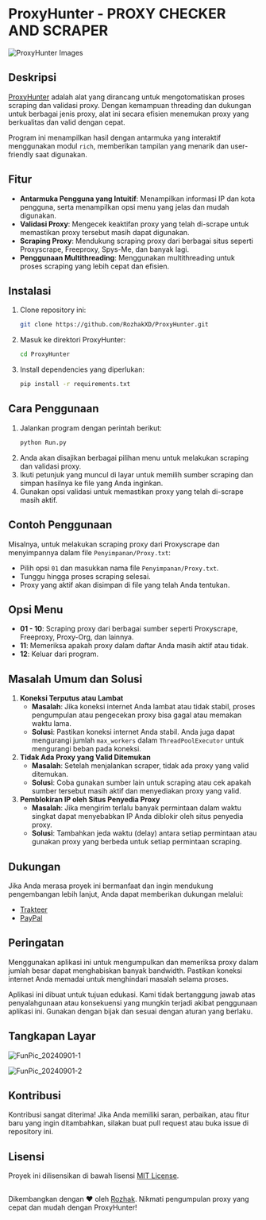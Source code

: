 # ProxyHunter - PROXY CHECKER AND SCRAPER
![ProxyHunter Images](https://github.com/user-attachments/assets/94136f6c-445d-44fa-ad50-d65f0830f13e)

## Deskripsi
[ProxyHunter](https://github.com/RozhakXD/ProxyHunter) adalah alat yang dirancang untuk mengotomatiskan proses scraping dan validasi proxy. Dengan kemampuan threading dan dukungan untuk berbagai jenis proxy, alat ini secara efisien menemukan proxy yang berkualitas dan valid dengan cepat.

Program ini menampilkan hasil dengan antarmuka yang interaktif menggunakan modul `rich`, memberikan tampilan yang menarik dan user-friendly saat digunakan.

## Fitur
- **Antarmuka Pengguna yang Intuitif**: Menampilkan informasi IP dan kota pengguna, serta menampilkan opsi menu yang jelas dan mudah digunakan.
- **Validasi Proxy**: Mengecek keaktifan proxy yang telah di-scrape untuk memastikan proxy tersebut masih dapat digunakan.
- **Scraping Proxy**: Mendukung scraping proxy dari berbagai situs seperti Proxyscrape, Freeproxy, Spys-Me, dan banyak lagi.
- **Penggunaan Multithreading**: Menggunakan multithreading untuk proses scraping yang lebih cepat dan efisien.

## Instalasi
1. Clone repository ini:
    ```bash
    git clone https://github.com/RozhakXD/ProxyHunter.git
    ```
2. Masuk ke direktori ProxyHunter:
    ```bash
    cd ProxyHunter
    ```
3. Install dependencies yang diperlukan:
    ```bash
    pip install -r requirements.txt
    ```

## Cara Penggunaan
1. Jalankan program dengan perintah berikut:
    ```bash
    python Run.py
    ```
3. Anda akan disajikan berbagai pilihan menu untuk melakukan scraping dan validasi proxy.
4. Ikuti petunjuk yang muncul di layar untuk memilih sumber scraping dan simpan hasilnya ke file yang Anda inginkan.
5. Gunakan opsi validasi untuk memastikan proxy yang telah di-scrape masih aktif.

## Contoh Penggunaan
Misalnya, untuk melakukan scraping proxy dari Proxyscrape dan menyimpannya dalam file `Penyimpanan/Proxy.txt`:

- Pilih opsi `01` dan masukkan nama file `Penyimpanan/Proxy.txt`.
- Tunggu hingga proses scraping selesai.
- Proxy yang aktif akan disimpan di file yang telah Anda tentukan.

## Opsi Menu
- **01 - 10**: Scraping proxy dari berbagai sumber seperti Proxyscrape, Freeproxy, Proxy-Org, dan lainnya.
- **11**: Memeriksa apakah proxy dalam daftar Anda masih aktif atau tidak.
- **12**: Keluar dari program.

## Masalah Umum dan Solusi
1. **Koneksi Terputus atau Lambat**
    - **Masalah**: Jika koneksi internet Anda lambat atau tidak stabil, proses pengumpulan atau pengecekan proxy bisa gagal atau memakan waktu lama.
    - **Solusi**: Pastikan koneksi internet Anda stabil. Anda juga dapat mengurangi jumlah `max_workers` dalam `ThreadPoolExecutor` untuk mengurangi beban pada koneksi.
2. **Tidak Ada Proxy yang Valid Ditemukan**
    - **Masalah**: Setelah menjalankan scraper, tidak ada proxy yang valid ditemukan.
    - **Solusi**: Coba gunakan sumber lain untuk scraping atau cek apakah sumber tersebut masih aktif dan menyediakan proxy yang valid.
3. **Pemblokiran IP oleh Situs Penyedia Proxy**
    - **Masalah**: Jika mengirim terlalu banyak permintaan dalam waktu singkat dapat menyebabkan IP Anda diblokir oleh situs penyedia proxy.
    - **Solusi**: Tambahkan jeda waktu (delay) antara setiap permintaan atau gunakan proxy yang berbeda untuk setiap permintaan scraping.

## Dukungan
Jika Anda merasa proyek ini bermanfaat dan ingin mendukung pengembangan lebih lanjut, Anda dapat memberikan dukungan melalui:

- [Trakteer](https://trakteer.id/rozhak_official/tip)
- [PayPal](https://paypal.me/rozhak9)

## Peringatan
Menggunakan aplikasi ini untuk mengumpulkan dan memeriksa proxy dalam jumlah besar dapat menghabiskan banyak bandwidth. Pastikan koneksi internet Anda memadai untuk menghindari masalah selama proses.

Aplikasi ini dibuat untuk tujuan edukasi. Kami tidak bertanggung jawab atas penyalahgunaan atau konsekuensi yang mungkin terjadi akibat penggunaan aplikasi ini. Gunakan dengan bijak dan sesuai dengan aturan yang berlaku.

## Tangkapan Layar
![FunPic_20240901-1](https://github.com/user-attachments/assets/e43aab98-ecc9-49f9-be7a-b2de92dec447)

![FunPic_20240901-2](https://github.com/user-attachments/assets/90492b39-6630-479e-9f6e-e97c4aa106f1)

## Kontribusi
Kontribusi sangat diterima! Jika Anda memiliki saran, perbaikan, atau fitur baru yang ingin ditambahkan, silakan buat pull request atau buka issue di repository ini.

## Lisensi
Proyek ini dilisensikan di bawah lisensi [MIT License](https://github.com/RozhakXD/ProxyHunter?tab=GPL-3.0-1-ov-file).

##
Dikembangkan dengan ❤️ oleh [Rozhak](https://github.com/RozhakXD). Nikmati pengumpulan proxy yang cepat dan mudah dengan ProxyHunter!

